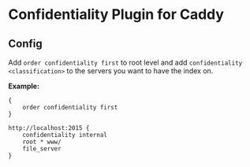 # Confidentiality Plugin for Caddy

## Config

Add `order confidentiality first` to root level and add `confidentiality <classification>` to the servers you want to have the index on.

**Example:**

```
{
    order confidentiality first
}

http://localhost:2015 {
    confidentiality internal
    root * www/
    file_server
}
```

